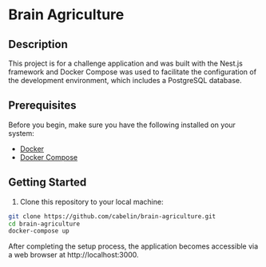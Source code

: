 
# Brain Agriculture

## Description

This project is for a challenge application and was built with the Nest.js framework and Docker Compose was used to facilitate the configuration of the development environment, which includes a PostgreSQL database.

## Prerequisites

Before you begin, make sure you have the following installed on your system:

- [Docker](https://docs.docker.com/get-docker/)
- [Docker Compose](https://docs.docker.com/compose/install/)

## Getting Started

1. Clone this repository to your local machine:

```bash
git clone https://github.com/cabelin/brain-agriculture.git
cd brain-agriculture
docker-compose up
```

After completing the setup process, the application becomes accessible via a web browser at http://localhost:3000.